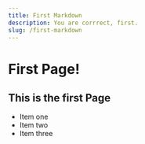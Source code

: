 ```yaml
---
title: First Markdown
description: You are corrrect, first.
slug: /first-markdown
---
```


# First Page!

## This is the first Page
- Item one
- Item two
- Item three